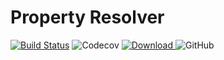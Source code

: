 # Property Resolver

[![Build Status](https://travis-ci.org/sumacio-github/property-resolver.svg?branch=master)](https://travis-ci.org/sumacio-github/property-resolver)
![Codecov](https://img.shields.io/codecov/c/github/sumacio-github/property-resolver)
[![Download](https://api.bintray.com/packages/ross-stockman/sumac.io-utils/property-resolver/images/download.svg?version=0.0.1) ](https://bintray.com/ross-stockman/sumac.io-utils/property-resolver/0.0.1/link)
![GitHub](https://img.shields.io/github/license/sumacio-github/property-resolver)
